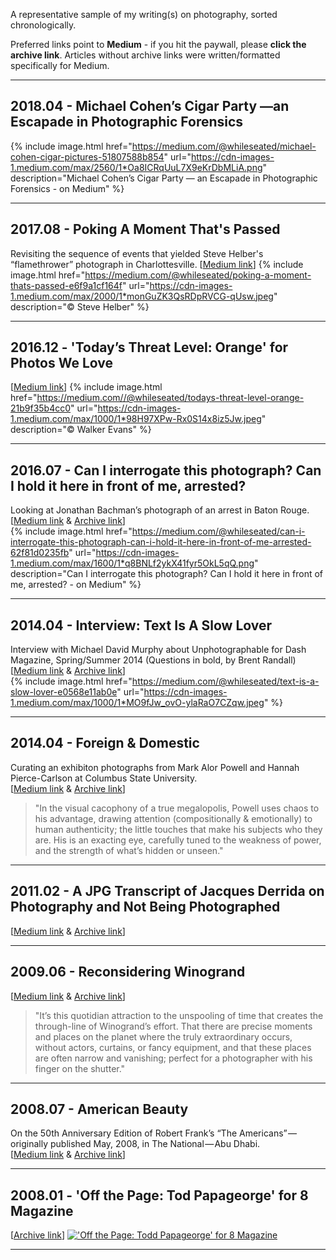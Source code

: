 A representative sample of my writing(s) on photography, sorted chronologically.

Preferred links point to **Medium** - if you hit the paywall, please **click the archive link**. Articles without archive links were written/formatted specifically for Medium.

---

## 2018.04 - Michael Cohen’s Cigar Party —an Escapade in Photographic Forensics
{% include image.html href="https://medium.com/@whileseated/michael-cohen-cigar-pictures-51807588b854" url="https://cdn-images-1.medium.com/max/2560/1*Oa8ICRqUuL7X9eKrDbMLiA.png" description="Michael Cohen’s Cigar Party — an Escapade in Photographic Forensics - on Medium" %}

---

## 2017.08 - Poking A Moment That's Passed
Revisiting the sequence of events that yielded Steve Helber's “flamethrower” photograph in Charlottesville.
[[Medium link](https://medium.com/@whileseated/poking-a-moment-thats-passed-e6f9a1cf164f)]
{% include image.html href="https://medium.com/@whileseated/poking-a-moment-thats-passed-e6f9a1cf164f" url="https://cdn-images-1.medium.com/max/2000/1*monGuZK3QsRDpRVCG-qUsw.jpeg" description="© Steve Helber" %}

---

## 2016.12 - 'Today’s Threat Level: Orange' for Photos We Love
[[Medium link](https://medium.com//@whileseated/todays-threat-level-orange-21b9f35b4cc0)]
{% include image.html href="https://medium.com//@whileseated/todays-threat-level-orange-21b9f35b4cc0" url="https://cdn-images-1.medium.com/max/1000/1*98H97XPw-Rx0S14x8iz5Jw.jpeg" description="© Walker Evans" %}

---

## 2016.07 - Can I interrogate this photograph? Can I hold it here in front of me, arrested?
Looking at Jonathan Bachman’s photograph of an arrest in Baton Rouge.  
[[Medium link](https://medium.com/@whileseated/can-i-interrogate-this-photograph-can-i-hold-it-here-in-front-of-me-arrested-62f81d0235fb) & [Archive link](2016_Can-I-interrogate-this-photograph-Can-I-hold-it-here-in-front-of-me-arrested.md)]  
{% include image.html href="https://medium.com/@whileseated/can-i-interrogate-this-photograph-can-i-hold-it-here-in-front-of-me-arrested-62f81d0235fb" url="https://cdn-images-1.medium.com/max/1600/1*q8BNLf2ykX41fyr5OkL5qQ.png" description="Can I interrogate this photograph? Can I hold it here in front of me, arrested? - on Medium" %}

---

## 2014.04 - Interview: Text Is A Slow Lover
Interview with Michael David Murphy about Unphotographable for Dash Magazine, Spring/Summer 2014 (Questions in bold, by Brent Randall)
[[Medium link](https://medium.com/@whileseated/text-is-a-slow-lover-e0568e11ab0e) & [Archive link](2014_Text-Is-A-Slow-Lover.md)]  
{% include image.html href="https://medium.com/@whileseated/text-is-a-slow-lover-e0568e11ab0e" url="https://cdn-images-1.medium.com/max/1000/1*MO9fJw_ovO-ylaRaO7CZqw.jpeg" %}

---

## 2014.04 - Foreign & Domestic
Curating an exhibiton photographs from Mark Alor Powell and Hannah Pierce-Carlson at Columbus State University.  
[[Medium link](https://medium.com/@whileseated/foreign-domestic-photographs-from-mark-alor-powell-and-hannah-pierce-carlson-76bf28cb2f8f) & [Archive link](2014_Foreign-Domestic.md)]  
> "In the visual cacophony of a true megalopolis, Powell uses chaos to his advantage, drawing attention (compositionally & emotionally) to human authenticity; the little touches that make his subjects who they are. His is an exacting eye, carefully tuned to the weakness of power, and the strength of what’s hidden or unseen."  

---

## 2011.02 - A JPG Transcript of Jacques Derrida on Photography and Not Being Photographed  
[[Medium link](https://medium.com/@whileseated/a-jpg-transcript-of-jacques-derrida-on-photography-and-not-being-photographed-64f22bbac06c) & [Archive link](2011_A-JPG-Transcript-of-Jacques-Derrida-on-Photography-and-Not-Being-Photographed.md)]  

---

## 2009.06 - Reconsidering Winogrand  
[[Medium link](https://medium.com/@whileseated/reconsidering-winogrand-5b4b22f977a2) & [Archive link](2009_Reconsidering-Winogrand.md)]  
> "It’s this quotidian attraction to the unspooling of time that creates the through-line of Winogrand’s effort. That there are precise moments and places on the planet where the truly extraordinary occurs, without actors, curtains, or fancy equipment, and that these places are often narrow and vanishing; perfect for a photographer with his finger on the shutter."  

---

## 2008.07 - American Beauty  
On the 50th Anniversary Edition of Robert Frank’s “The Americans” — originally published May, 2008, in The National — Abu Dhabi.  
[[Medium link](https://medium.com/@whileseated/american-beauty-23a49eb042cb) & [Archive link](2008_American-Beauty.md)]  

---

## 2008.01 - 'Off the Page: Tod Papageorge' for 8 Magazine
[[Archive link](2008_Off-the-Page-Tod-Papageorge.md)]
[!['Off the Page: Todd Papageorge' for 8 Magazine](https://cdn-images-1.medium.com/max/1400/1*7q7adUBxxs9qDTAmYTi0wA.jpeg)](2008_Off-the-Page-Tod-Papageorge.md)

---
